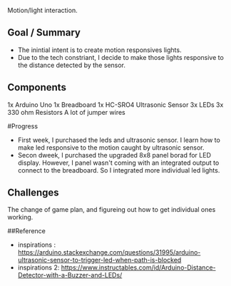 Motion/light interaction.

## Goal / Summary 
- The inintial intent is to create motion responsives lights. 
- Due to the tech constriant, I decide to make those lights responsive to the distance detected by the sensor. 

## Components

1x Arduino Uno
1x Breadboard
1x HC-SRO4 Ultrasonic Sensor
3x LEDs
3x 330 ohm Resistors
A lot of jumper wires

#Progress
- First week, I purchased the leds and ultrasonic sensor. I learn how to make led responsive to the motion caught by ultrasonic sensor. 
- Secon dweek, I purchased the upgraded 8x8 panel borad for LED display. However, I panel wasn't coming with an integrated output to connect to the breadboard. 
So I integrated more individual led lights. 

## Challenges
The change of game plan, and figureing out how to get individual ones working. 

##Reference

- inspirations : https://arduino.stackexchange.com/questions/31995/arduino-ultrasonic-sensor-to-trigger-led-when-path-is-blocked
- inspirations 2: https://www.instructables.com/id/Arduino-Distance-Detector-with-a-Buzzer-and-LEDs/
